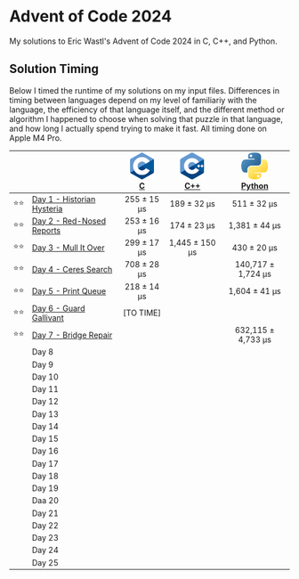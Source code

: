 # Advent of Code 2024

My solutions to Eric Wastl's Advent of Code 2024 in C, C++, and Python.

## Solution Timing

Below I timed the runtime of my solutions on my input files. Differences in timing between languages depend on my level of familiariy with the language, the efficiency of that language itself, and the different method or algorithm I happened to choose when solving that puzzle in that language, and how long I actually spend trying to make it fast. All timing done on Apple M4 Pro.

|    |                                                                   | [![C](aoc24c/c.png)](/aoc24c/)<br>[C](/aoc24c/) | [![C](aoc24cpp/cpp.png)](/aoc24cpp/)<br>[C++](/aoc24cpp/) | [![Python](aoc24py/py.png)](/aoc24py/)<br>[Python](/aoc24py/) |
|:--:|:------------------------------------------------------------------|:-----------------------------------------------:|:---------------------------------------------------------:|:-------------------------------------------------------------:|
|⭐️⭐️| [Day 1 - Historian Hysteria](https://adventofcode.com/2024/day/1) |     255 ±  15 μs                                |     189 ±  32 μs                                          |     511 ±    32 μs                                            |
|⭐️⭐️| [Day 2 - Red-Nosed Reports](https://adventofcode.com/2024/day/2)  |     253 ±  16 μs                                |     174 ±  23 μs                                          |   1,381 ±    44 μs                                            |
|⭐️⭐️| [Day 3 - Mull It Over](https://adventofcode.com/2024/day/3)       |     299 ±  17 μs                                |   1,445 ± 150 μs                                          |     430 ±    20 μs                                            |
|⭐️⭐️| [Day 4 - Ceres Search](https://adventofcode.com/2024/day/4)       |     708 ±  28 μs                                |                                                           | 140,717 ± 1,724 μs                                            |
|⭐️⭐️| [Day 5 - Print Queue](https://adventofcode.com/2024/day/5)        |     218 ±  14 μs                                |                                                           |   1,604 ±    41 μs                                            |
|⭐️⭐️| [Day 6 - Guard Gallivant](https://adventofcode.com/2024/day/6)    |   [TO TIME]                                     |                                                           |                                                               |
|⭐️⭐️| [Day 7 - Bridge Repair](https://adventofcode.com/2024/day/7)      |                                                 |                                                           | 632,115 ± 4,733 μs                                            |
|    | Day 8                                                             |                                                 |                                                           |                                                               |
|    | Day 9                                                             |                                                 |                                                           |                                                               |
|    | Day 10                                                            |                                                 |                                                           |                                                               |
|    | Day 11                                                            |                                                 |                                                           |                                                               |
|    | Day 12                                                            |                                                 |                                                           |                                                               |
|    | Day 13                                                            |                                                 |                                                           |                                                               |
|    | Day 14                                                            |                                                 |                                                           |                                                               |
|    | Day 15                                                            |                                                 |                                                           |                                                               |
|    | Day 16                                                            |                                                 |                                                           |                                                               |
|    | Day 17                                                            |                                                 |                                                           |                                                               |
|    | Day 18                                                            |                                                 |                                                           |                                                               |
|    | Day 19                                                            |                                                 |                                                           |                                                               |
|    | Daa 20                                                            |                                                 |                                                           |                                                               |
|    | Day 21                                                            |                                                 |                                                           |                                                               |
|    | Day 22                                                            |                                                 |                                                           |                                                               |
|    | Day 23                                                            |                                                 |                                                           |                                                               |
|    | Day 24                                                            |                                                 |                                                           |                                                               |
|    | Day 25                                                            |                                                 |                                                           |                                                               |
